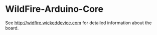 WildFire-Arduino-Core
=====================
See http://widfire.wickeddevice.com for detailed information about the board.
